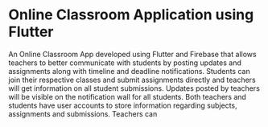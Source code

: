 # Online Classroom Application using Flutter
An Online Classroom App developed using Flutter and Firebase that allows teachers to better communicate with students by posting updates and assignments along with timeline and deadline notifications. Students can join their respective classes and submit assignments directly and teachers will get information on all student submissions. Updates posted by teachers will be visible on the notification wall for all students. Both teachers and students have user accounts to store information regarding subjects, assignments and submissions. Teachers can 
